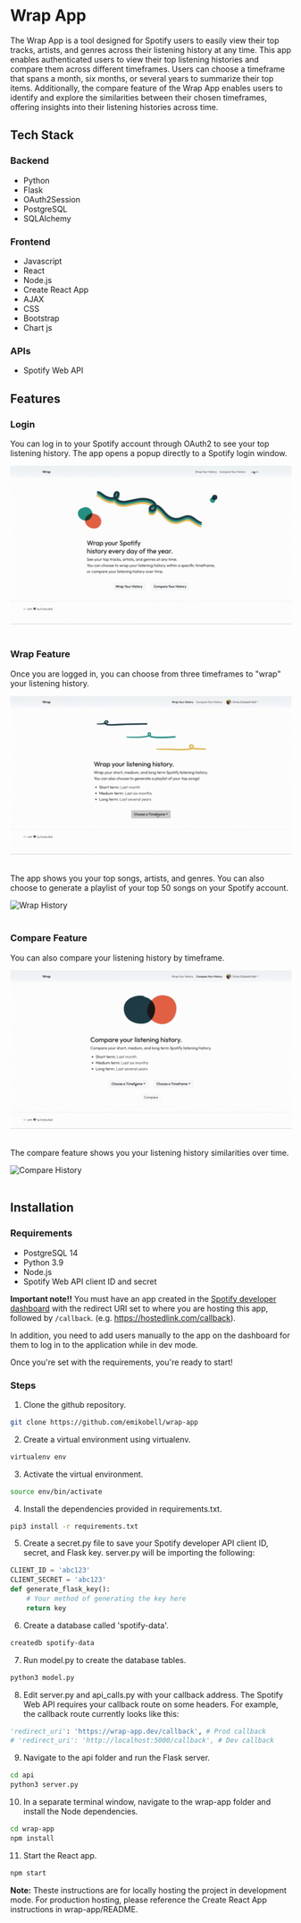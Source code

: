 # Wrap App

The Wrap App is a tool designed for Spotify users to easily view their top tracks, artists, and genres across their listening history at any time. This app enables authenticated users to view their top listening histories and compare them across different timeframes. Users can choose a timeframe that spans a month, six months, or several years to summarize their top items. Additionally, the compare feature of the Wrap App enables users to identify and explore the similarities between their chosen timeframes, offering insights into their listening histories across time.

## Tech Stack
### Backend
- Python
- Flask
- OAuth2Session
- PostgreSQL
- SQLAlchemy

### Frontend
- Javascript
- React
- Node.js
- Create React App
- AJAX
- CSS
- Bootstrap
- Chart js

### APIs
- Spotify Web API

## Features

### Login

You can log in to your Spotify account through OAuth2 to see your top listening history.
The app opens a popup directly to a Spotify login window.
<br />

![Spotify OAuth Page](/wrap-app/src/img/login.gif)
<br /> <br />

### Wrap Feature

Once you are logged in, you can choose from three timeframes to "wrap" your listening history.
<br />

![Wrap Page](/wrap-app/src/img/wrap.gif)
<br /> <br />

The app shows you your top songs, artists, and genres. You can also choose to generate a playlist of your top 50 songs on your Spotify account.
<br />

![Wrap History](/wrap-app/src/img/wrap-history.gif)
<br /> <br />


### Compare Feature

You can also compare your listening history by timeframe.
<br />

![Compare Page](/wrap-app/src/img/compare.gif)
<br /> <br />

The compare feature shows you your listening history similarities over time.
<br />

![Compare History](/wrap-app/src/img/compare-history.gif)
<br /> <br />


## Installation

### Requirements
- PostgreSQL 14
- Python 3.9
- Node.js
- Spotify Web API client ID and secret

**Important note!!**
You must have an app created in the [Spotify developer dashboard](https://developer.spotify.com/) with the redirect URI set to where you are hosting this app, followed by `/callback`. (e.g. https://hostedlink.com/callback).

In addition, you need to add users manually to the app on the dashboard for them to log in to the application while in dev mode. 

Once you're set with the requirements, you're ready to start!

### Steps

1. Clone the github repository.
```zsh
git clone https://github.com/emikobell/wrap-app
```

2. Create a virtual environment using virtualenv.
```zsh
virtualenv env
```

3. Activate the virtual environment.
```zsh
source env/bin/activate
```

4. Install the dependencies provided in requirements.txt.
```zsh
pip3 install -r requirements.txt
```

5. Create a secret.py file to save your Spotify developer API client ID, secret, and Flask key.
server.py will be importing the following:
```python
CLIENT_ID = 'abc123'
CLIENT_SECRET = 'abc123'
def generate_flask_key():
    # Your method of generating the key here
    return key
```

6. Create a database called 'spotify-data'.
```zsh
createdb spotify-data
```

7. Run model.py to create the database tables.
```zsh
python3 model.py
```

8. Edit server.py and api_calls.py with your callback address. The Spotify Web API requires your callback route on some headers.
For example, the callback route currently looks like this:
```python
'redirect_uri': 'https://wrap-app.dev/callback', # Prod callback
# 'redirect_uri': 'http://localhost:5000/callback', # Dev callback
```

9. Navigate to the api folder and run the Flask server.
```zsh
cd api
python3 server.py
```

10. In a separate terminal window, navigate to the wrap-app folder and install the Node dependencies.
```zsh
cd wrap-app
npm install
```

11. Start the React app.
```zsh
npm start
```

**Note:** Theste instructions are for locally hosting the project in development mode. For production hosting, please reference the Create React App instructions in wrap-app/README.